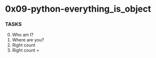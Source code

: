 # 0x09-python-everything_is_object

### TASKS
0. Who am I?
1. Where are you?
2. Right count
3. Right count =

